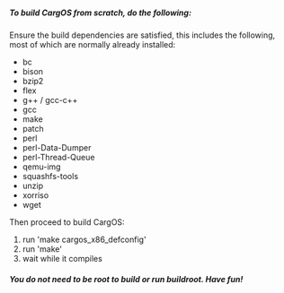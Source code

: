 ##### To build CargOS from scratch, do the following:

Ensure the build dependencies are satisfied, this includes the following,
most of which are normally already installed:

- bc
- bison
- bzip2
- flex
- g++ / gcc-c++
- gcc
- make
- patch
- perl
- perl-Data-Dumper
- perl-Thread-Queue
- qemu-img
- squashfs-tools
- unzip
- xorriso
- wget

Then proceed to build CargOS:

1. run 'make cargos_x86_defconfig'
2. run 'make'
3. wait while it compiles

##### You do not need to be root to build or run buildroot.  Have fun!
